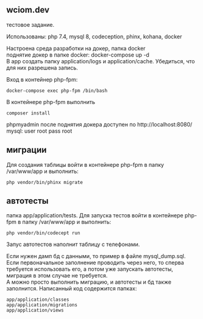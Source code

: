 ## wciom.dev 
тестовое задание.<br>
 
Использованы: php 7.4, mysql 8, codeception, phinx, kohana, docker

Настроена среда разработки на докер, папка docker<br>
поднятие докер в папке docker: docker-compose up -d<br>
В app создать папку application/logs и application/cache. Убедиться, что для них разрешена запись.

Вход в контейнер php-fpm:

    docker-compose exec php-fpm /bin/bash
В контейнере php-fpm выполнить

    composer install
phpmyadmin после поднятия докера доступен по http://localhost:8080/ <br>
mysql: user root pass root<br>

## миграции
Для создания таблицы войти в контейнере php-fpm в папку /var/www/app и выполнить:

    php vendor/bin/phinx migrate
## автотесты
папка app/application/tests. Для запуска тестов войти в контейнере php-fpm в папку /var/www/app и выполнить:

    php vendor/bin/codecept run
Запус автотестов наполнит таблицу с телефонами. 

Если нужен дамп бд с данными, то пример в файле mysql_dump.sql. Если первоначальное заполнение проводить через него, 
то сперва требуется использовать его, а потом уже запускать автотесты, миграция в этом случае не требуется.<br> 
А можно просто выполнить миграцию, и автотесты и бд также заполнится.
Написанный код содержится папках:

    app/application/classes
    app/application/migrations
    app/application/views
